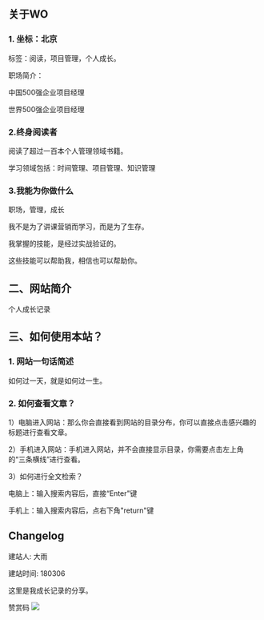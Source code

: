 ## 关于WO

### 1. 坐标：北京

标签：阅读，项目管理，个人成长。

职场简介：

中国500强企业项目经理

世界500强企业项目经理

### 2.终身阅读者

阅读了超过一百本个人管理领域书籍。

学习领域包括：时间管理、项目管理、知识管理

### 3.我能为你做什么

职场，管理，成长

我不是为了讲课营销而学习，而是为了生存。

我掌握的技能，是经过实战验证的。

这些技能可以帮助我，相信也可以帮助你。

## 二、网站简介

个人成长记录

## 三、如何使用本站？

### 1. 网站一句话简述

如何过一天，就是如何过一生。

### 2. 如何查看文章？

1）电脑进入网站：那么你会直接看到网站的目录分布，你可以直接点击感兴趣的标题进行查看文章。

2）手机进入网站：手机进入网站，并不会直接显示目录，你需要点击左上角的“三条横线”进行查看。

3）如何进行全文检索？

电脑上：输入搜索内容后，直接“Enter"键

手机上：输入搜索内容后，点右下角"return"键

## Changelog

建站人: 大雨

建站时间: 180306

这里是我成长记录的分享。

赞赏码
![](http://p4hi9syd4.bkt.clouddn.com/2018-03-13-zanshang.jpg)








